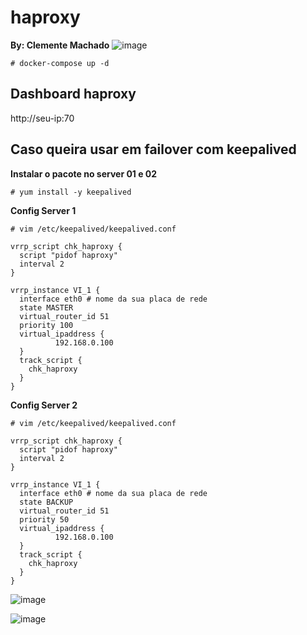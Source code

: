 # haproxy
**By: Clemente Machado**
![image](https://user-images.githubusercontent.com/30154971/120698673-be758780-c485-11eb-84e9-6dce872d6f5b.png)

```
# docker-compose up -d
```
## Dashboard haproxy

http://seu-ip:70

## Caso queira usar em failover com keepalived

**Instalar o pacote no server 01 e 02**
```
# yum install -y keepalived 
```

**Config Server 1** 
```
# vim /etc/keepalived/keepalived.conf
```
```
vrrp_script chk_haproxy {
  script "pidof haproxy"
  interval 2
}

vrrp_instance VI_1 {
  interface eth0 # nome da sua placa de rede
  state MASTER
  virtual_router_id 51
  priority 100
  virtual_ipaddress {
          192.168.0.100
  }
  track_script {
    chk_haproxy
  }
}

```

**Config Server 2** 
```
# vim /etc/keepalived/keepalived.conf
```
```
vrrp_script chk_haproxy {
  script "pidof haproxy"
  interval 2
}

vrrp_instance VI_1 {
  interface eth0 # nome da sua placa de rede
  state BACKUP
  virtual_router_id 51
  priority 50
  virtual_ipaddress {
          192.168.0.100
  }
  track_script {
    chk_haproxy
  }
}

```
![image](https://user-images.githubusercontent.com/30154971/120698974-2926c300-c486-11eb-8b45-28c1d17acf69.png)

![image](https://user-images.githubusercontent.com/30154971/120699033-42c80a80-c486-11eb-84a8-3bb1e9bb77be.png)
